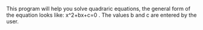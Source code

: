 This program will help you solve quadraric equations, the general form of the equation looks like: x^2+bx+c=0 . The values b and c are entered by the user.
